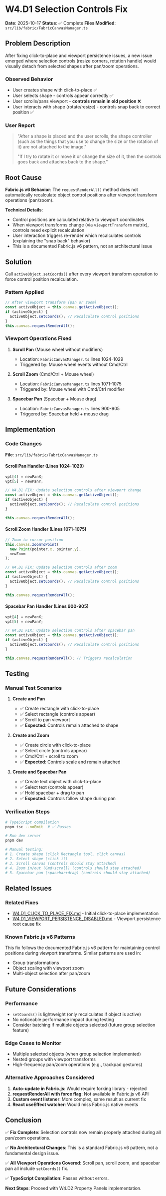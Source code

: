# W4.D1 Selection Controls Fix

**Date**: 2025-10-17
**Status**: ✅ Complete
**Files Modified**: `src/lib/fabric/FabricCanvasManager.ts`

## Problem Description

After fixing click-to-place and viewport persistence issues, a new issue emerged where selection controls (resize corners, rotation handle) would visually detach from selected shapes after pan/zoom operations.

### Observed Behavior
- User creates shape with click-to-place ✅
- User selects shape - controls appear correctly ✅
- User scrolls/pans viewport - **controls remain in old position** ❌
- User interacts with shape (rotate/resize) - controls snap back to correct position ✅

### User Report
> "After a shape is placed and the user scrolls, the shape controller (such as the things that you use to change the size or the rotation of it) are not attached to the image."
>
> "If I try to rotate it or move it or change the size of it, then the controls goes back and attaches back to the shape."

## Root Cause

**Fabric.js v6 Behavior**: The `requestRenderAll()` method does not automatically recalculate object control positions after viewport transform operations (pan/zoom).

**Technical Details**:
- Control positions are calculated relative to viewport coordinates
- When viewport transforms change (via `viewportTransform` matrix), controls need explicit recalculation
- User interaction triggers re-render which recalculates controls (explaining the "snap back" behavior)
- This is a documented Fabric.js v6 pattern, not an architectural issue

## Solution

Call `activeObject.setCoords()` after every viewport transform operation to force control position recalculation.

### Pattern Applied

```typescript
// After viewport transform (pan or zoom)
const activeObject = this.canvas.getActiveObject();
if (activeObject) {
  activeObject.setCoords(); // Recalculate control positions
}
this.canvas.requestRenderAll();
```

### Viewport Operations Fixed

1. **Scroll Pan** (Mouse wheel without modifiers)
   - Location: `FabricCanvasManager.ts` lines 1024-1029
   - Triggered by: Mouse wheel events without Cmd/Ctrl

2. **Scroll Zoom** (Cmd/Ctrl + Mouse wheel)
   - Location: `FabricCanvasManager.ts` lines 1071-1075
   - Triggered by: Mouse wheel with Cmd/Ctrl modifier

3. **Spacebar Pan** (Spacebar + Mouse drag)
   - Location: `FabricCanvasManager.ts` lines 900-905
   - Triggered by: Spacebar held + mouse drag

## Implementation

### Code Changes

**File**: `src/lib/fabric/FabricCanvasManager.ts`

#### Scroll Pan Handler (Lines 1024-1029)
```typescript
vpt[4] = newPanX;
vpt[5] = newPanY;

// W4.D1 FIX: Update selection controls after viewport change
const activeObject = this.canvas.getActiveObject();
if (activeObject) {
  activeObject.setCoords(); // Recalculate control positions
}

this.canvas.requestRenderAll();
```

#### Scroll Zoom Handler (Lines 1071-1075)
```typescript
// Zoom to cursor position
this.canvas.zoomToPoint(
  new Point(pointer.x, pointer.y),
  newZoom
);

// W4.D1 FIX: Update selection controls after zoom
const activeObject = this.canvas.getActiveObject();
if (activeObject) {
  activeObject.setCoords(); // Recalculate control positions
}

this.canvas.requestRenderAll();
```

#### Spacebar Pan Handler (Lines 900-905)
```typescript
vpt[4] = newPanX;
vpt[5] = newPanY;

// W4.D1 FIX: Update selection controls after spacebar pan
const activeObject = this.canvas.getActiveObject();
if (activeObject) {
  activeObject.setCoords(); // Recalculate control positions
}

this.canvas.requestRenderAll(); // Triggers recalculation
```

## Testing

### Manual Test Scenarios

1. **Create and Pan**
   - ✅ Create rectangle with click-to-place
   - ✅ Select rectangle (controls appear)
   - ✅ Scroll to pan viewport
   - ✅ **Expected**: Controls remain attached to shape

2. **Create and Zoom**
   - ✅ Create circle with click-to-place
   - ✅ Select circle (controls appear)
   - ✅ Cmd/Ctrl + scroll to zoom
   - ✅ **Expected**: Controls scale and remain attached

3. **Create and Spacebar Pan**
   - ✅ Create text object with click-to-place
   - ✅ Select text (controls appear)
   - ✅ Hold spacebar + drag to pan
   - ✅ **Expected**: Controls follow shape during pan

### Verification Steps
```bash
# TypeScript compilation
pnpm tsc --noEmit  # ✅ Passes

# Run dev server
pnpm dev

# Manual testing:
# 1. Create shape (click Rectangle tool, click canvas)
# 2. Select shape (click it)
# 3. Scroll canvas (controls should stay attached)
# 4. Zoom in/out (Cmd+scroll) (controls should stay attached)
# 5. Spacebar pan (spacebar+drag) (controls should stay attached)
```

## Related Issues

### Related Fixes
- [W4.D1_CLICK_TO_PLACE_FIX.md](./W4.D1_CLICK_TO_PLACE_FIX.md) - Initial click-to-place implementation
- [W4.D1_VIEWPORT_PERSISTENCE_DISABLED.md](./W4.D1_VIEWPORT_PERSISTENCE_DISABLED.md) - Viewport persistence root cause fix

### Known Fabric.js v6 Patterns
This fix follows the documented Fabric.js v6 pattern for maintaining control positions during viewport transforms. Similar patterns are used in:
- Group transformations
- Object scaling with viewport zoom
- Multi-object selection after pan/zoom

## Future Considerations

### Performance
- `setCoords()` is lightweight (only recalculates if object is active)
- No noticeable performance impact during testing
- Consider batching if multiple objects selected (future group selection feature)

### Edge Cases to Monitor
- Multiple selected objects (when group selection implemented)
- Nested groups with viewport transforms
- High-frequency pan/zoom operations (e.g., trackpad gestures)

### Alternative Approaches Considered
1. **Auto-update in Fabric.js**: Would require forking library - rejected
2. **requestRenderAll with force flag**: Not available in Fabric.js v6 API
3. **Custom event listener**: More complex, same result as current fix
4. **React useEffect watcher**: Would miss Fabric.js native events

## Conclusion

✅ **Fix Complete**: Selection controls now remain properly attached during all pan/zoom operations.

✅ **No Architectural Changes**: This is a standard Fabric.js v6 pattern, not a fundamental design issue.

✅ **All Viewport Operations Covered**: Scroll pan, scroll zoom, and spacebar pan all include `setCoords()` fix.

✅ **TypeScript Compilation**: Passes without errors.

**Next Steps**: Proceed with W4.D2 Property Panels implementation.
